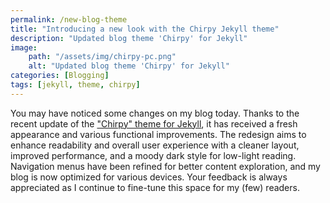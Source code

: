 ```yaml
---
permalink: /new-blog-theme
title: "Introducing a new look with the Chirpy Jekyll theme"
description: "Updated blog theme 'Chirpy' for Jekyll"
image:
    path: "/assets/img/chirpy-pc.png"
    alt: "Updated blog theme 'Chirpy' for Jekyll"
categories: [Blogging]
tags: [jekyll, theme, chirpy]
---
```


You may have noticed some changes on my blog today. Thanks to the recent update of the ["Chirpy" theme for Jekyll](https://github.com/cotes2020/jekyll-theme-chirpy), it has received a fresh appearance and various functional improvements. The redesign aims to enhance readability and overall user experience with a cleaner layout, improved performance, and a moody dark style for low-light reading. Navigation menus have been refined for better content exploration, and my blog is now optimized for various devices. Your feedback is always appreciated as I continue to fine-tune this space for my (few) readers.
